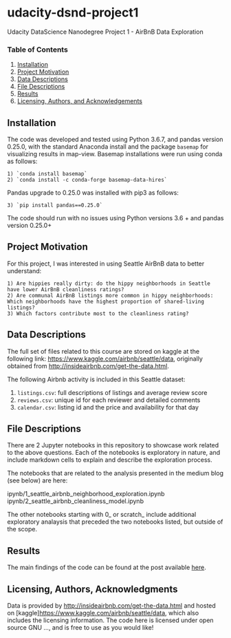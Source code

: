 # udacity-dsnd-project1
Udacity DataScience Nanodegree Project 1 - AirBnB Data Exploration

### Table of Contents

1. [Installation](#installation)
2. [Project Motivation](#motivation)
3. [Data Descriptions](#data)
4. [File Descriptions](#files)
5. [Results](#results)
6. [Licensing, Authors, and Acknowledgements](#licensing)

## Installation <a name="installation"></a>

The code was developed and tested using Python 3.6.7, and pandas version 0.25.0, with the standard Anaconda install and the package `basemap` for visualizing results in map-view.
Basemap installations were run using conda as follows:
    
    1) `conda install basemap`
    2) `conda install -c conda-forge basemap-data-hires`
    
Pandas upgrade to 0.25.0 was installed with pip3 as follows:
    
    3) `pip install pandas==0.25.0`
    
The code should run with no issues using Python versions 3.6 + and pandas version 0.25.0+

## Project Motivation<a name="motivation"></a>

For this project, I was interested in using Seattle AirBnB data to better understand:

    1) Are hippies really dirty: do the hippy neighborhoods in Seattle have lower AirBnB cleanliness ratings?
    2) Are communal AirBnB listings more common in hippy neighborhoods: Which neighborhoods have the highest proportion of shared-living listings?
    3) Which factors contribute most to the cleanliness rating?

## Data Descriptions <a name="data"></a>

The full set of files related to this course are stored on kaggle at the following link: https://www.kaggle.com/airbnb/seattle/data, originally obtained from http://insideairbnb.com/get-the-data.html.

The following Airbnb activity is included in this Seattle dataset:

  1) `listings.csv`: full descriptions of listings and average review score
  2) `reviews.csv`: unique id for each reviewer and detailed comments
  3) `calendar.csv`: listing id and the price and availability for that day

## File Descriptions <a name="files"></a>

There are 2 Jupyter notebooks in this repository to showcase work related to the above questions.  Each of the notebooks is exploratory in nature, and include markdown cells to explain and describe the exploration process.  

The notebooks that are related to the analysis presented in the medium blog (see below) are here:

ipynb/1_seattle_airbnb_neighborhood_exploration.ipynb
ipynb/2_seattle_airbnb_cleanliness_model.ipynb

The other notebooks starting with 0_ or scratch_ include additional exploratory analaysis that preceded the two notebooks listed, but outside of the scope. 

## Results<a name="results"></a>

The main findings of the code can be found at the post available [here](https://medium.com/@bridgethass/whered-the-hippies-go-aee4b0876dc7?sk=de76f5fbe027d3635c9fb8d50e5fbfcc).

## Licensing, Authors, Acknowledgments <a name="licensing"></a>

Data is provided by http://insideairbnb.com/get-the-data.html and hosted on [kaggle]https://www.kaggle.com/airbnb/seattle/data, which also includes the licensing information. The code here is licensed under open source GNU ..., and is free to use as you would like! 
